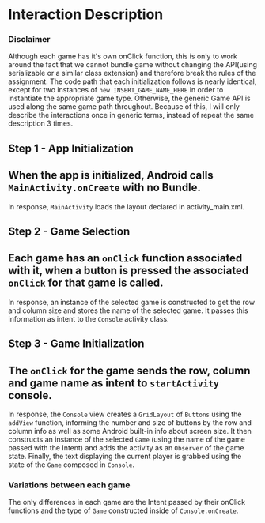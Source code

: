 # Interaction Description
### Disclaimer
Although each game has it's own onClick function, this is only to work around the fact that we cannot bundle game without changing the API(using serializable or a similar class extension) and therefore break the rules of the assignment. The code path that each initialization follows is nearly identical, except for two instances of `new INSERT_GAME_NAME_HERE` in order to instantiate the appropriate game type. Otherwise, the generic Game API is used along the same game path throughout. Because of this, I will only describe the interactions once in generic terms, instead of repeat the same description 3 times.

## Step 1 - App Initialization

When the app is initialized, Android calls `MainActivity.onCreate` with no Bundle.
------------------------------
In response, `MainActivity` loads the layout declared in activity_main.xml.


## Step 2 - Game Selection
Each game has an `onClick` function associated with it, when a button is pressed the associated `onClick` for that game is called.
------------------------------
In response, an instance of the selected game is constructed to get the row and column size and stores the name of the selected game. It passes this information as intent to the `Console` activity class.

## Step 3 - Game Initialization
The `onClick` for the game sends the row, column and game name as intent to `startActivity` console.
------------------------------
In response, the `Console` view creates a `GridLayout` of `Buttons` using the `addView` function, informing the number and size of buttons by the row and column info as well as some Android built-in info about screen size. It then constructs an instance of the selected `Game` (using the name of the game passed with the Intent) and adds the activity as an `Observer` of the game state. Finally, the text displaying the current player is grabbed using the state of the `Game` composed in `Console`.

### Variations between each game
The only differences in each game are the Intent passed by their onClick functions and the type of `Game` constructed inside of `Console.onCreate`. 
